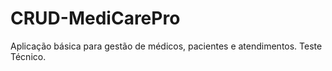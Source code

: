 # CRUD-MediCarePro
 Aplicação básica para gestão de médicos, pacientes e atendimentos. Teste Técnico.
